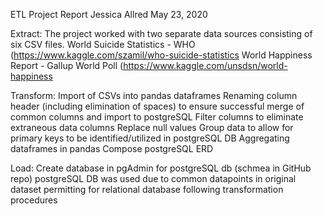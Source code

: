 ETL Project Report
Jessica Allred
May 23, 2020


Extract:
The project worked with two separate data sources consisting of six CSV files.
    World Suicide Statistics - WHO (https://www.kaggle.com/szamil/who-suicide-statistics
    World Happiness Report - Gallup World Poll (https://www.kaggle.com/unsdsn/world-happiness

Transform:
Import of CSVs into pandas dataframes
Renaming column header (including elimination of spaces) to ensure successful merge of common columns and import to postgreSQL
Filter columns to eliminate extraneous data columns
Replace null values
Group data to allow for primary keys to be identified/utilized in postgreSQL DB
Aggregating dataframes in pandas
Compose postgreSQL ERD

Load:
Create database in pgAdmin for postgreSQL db (schmea in GitHub repo)
postgreSQL DB was used due to common datapoints in original dataset permitting for relational database following transformation procedures
